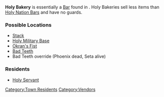 **Holy Bakery** is essentially a [Bar](Bar.md "wikilink") found in [](02%20-%20Projects%20&%20Wikis/Kenshi/Kenshi%20Wiki/Kenshi%20Wiki%20Template/The_Holy_Nation.md). Holy Bakeries sell less items
than [Holy Nation Bars](Holy_Nation_Bar.md "wikilink") and have no guards.

### Possible Locations

- [Stack](Stack.md "wikilink")
- [Holy Military Base](Holy_Military_Base.md "wikilink")
- [Okran's Fist](Okran's_Fist.md "wikilink")
- [Bad Teeth](Bad_Teeth.md "wikilink")
- Bad Teeth override (Phoenix dead, Seta alive)

### Residents

- [Holy Servant](Holy_Servant.md "wikilink")

[Category:Town Residents](Category:Town_Residents "wikilink")
[Category:Vendors](Category:Vendors "wikilink")